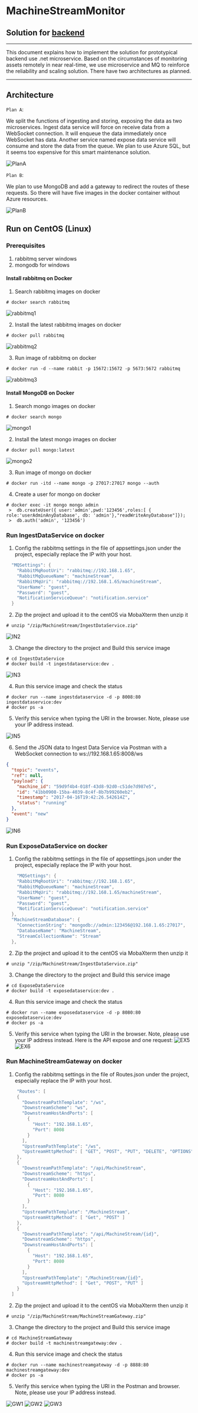 # MachineStreamMonitor
 
## Solution for [backend](http://codingcase.zeiss.services/?type=backend)
-----

This document explains how to implement the solution for prototypical backend use .net microservice. Based on the circumstances of monitoring assets remotely in near real-time, we use microservice and MQ to reinforce the reliability and scaling solution. There have two architectures as planned. 

---

## Architecture

```Plan A```: 

We split the functions of ingesting and storing, exposing the data as two microservices. Ingest data service will force on receive data from a WebSocket connection. It will enqueue the data immediately once WebSocket has data. Another service named expose data service will consume and store the data from the queue. We plan to use Azure SQL, but it seems too expensive for this smart maintenance solution.

![PlanA](Picture/PlanA.png)

```Plan B```: 

We plan to use MongoDB and add a gateway to redirect the routes of these requests. So there will have five images in the docker container without Azure resources. 

![PlanB](Picture/PlanB.png)

## Run on CentOS (Linux)

### Prerequisites

1. rabbitmq server windows
1. mongodb for windows

#### Install rabbitmq on Docker
1. Search rabbitmq images on docker

``` docker command
# docker search rabbitmq
```
![rabbitmq1](Picture/rabbitmq1.png)

2. Install the latest rabbitmq images on docker

``` docker command
# docker pull rabbitmq
```
![rabbitmq2](Picture/rabbitmq2.png)

3. Run image of rabbitmq on docker

``` docker command
# docker run -d --name rabbit -p 15672:15672 -p 5673:5672 rabbitmq
```
![rabbitmq3](Picture/rabbitmq3.png)

#### Install MongoDB on Docker
1. Search mongo images on docker

``` docker command
# docker search mongo
```
![mongo1](Picture/mongo1.png)

2. Install the latest mongo images on docker

``` docker command
# docker pull mongo:latest
```
![mongo2](Picture/mongo2.png)

3. Run image of mongo on docker

``` docker command
# docker run -itd --name mongo -p 27017:27017 mongo --auth
```

4. Create a user for mongo on docker

``` docker command
# docker exec -it mongo mongo admin
 >  db.createUser({ user:'admin',pwd:'123456',roles:[ { role:'userAdminAnyDatabase', db: 'admin'},"readWriteAnyDatabase"]});
 >  db.auth('admin', '123456')
```

### Run IngestDataService on docker

1. Config the rabbitmq settings in the file of appsettings.json under the project, especially replace the IP with your host.

``` c#
  "MQSettings": {
    "RabbitMqRootUri": "rabbitmq://192.168.1.65",
    "RabbitMqQueueName": "machineStream",
    "RabbitMqUri": "rabbitmq://192.168.1.65/machineStream",
    "UserName": "guest",
    "Password": "guest",
    "NotificationServiceQueue": "notification.service"
  }
 ```

 2. Zip the project and upload it to the centOS via MobaXterm then unzip it

 ``` docker command
# unzip "/zip/MachineStream/IngestDataService.zip"
```
![IN2](Picture/IN1.png)

3. Change the directory to the project and Build this service image

 ``` docker command
# cd IngestDataService
# docker build -t ingestdataservice:dev .
```
![IN3](Picture/IN3.png)

4. Run this service image and check the status

 ``` docker command
# docker run --name ingestdataservice -d -p 8008:80 ingestdataservice:dev
# docker ps -a
```

5. Verify this service when typing the URI in the browser. Note, please use your IP address instead.

![IN5](Picture/IN5.png)

6. Send the JSON data to Ingest Data Service via Postman with a WebSocket connection to ws://192.168.1.65:8008/ws

``` json
{
  "topic": "events",
  "ref": null,
  "payload": {
    "machine_id": "59d9f4b4-018f-43d8-92d0-c51de7d987e5",
    "id": "41bb0908-15ba-4039-8c4f-8b7b99260eb2",
    "timestamp": "2017-04-16T19:42:26.542614Z",
    "status": "running"
  },
  "event": "new"
}
```
![IN6](Picture/IN6.png)

### Run ExposeDataService on docker

1. Config the rabbitmq settings in the file of appsettings.json under the project, especially replace the IP with your host.

``` c#
    "MQSettings": {
    "RabbitMqRootUri": "rabbitmq://192.168.1.65",
    "RabbitMqQueueName": "machineStream",
    "RabbitMqUri": "rabbitmq://192.168.1.65/machineStream",
    "UserName": "guest",
    "Password": "guest",
    "NotificationServiceQueue": "notification.service"
  },
  "MachineStreamDatabase": {
    "ConnectionString": "mongodb://admin:123456@192.168.1.65:27017",
    "DatabaseName": "MachineStream",
    "StreamCollectionName": "Stream"
  },
 ```

 2. Zip the project and upload it to the centOS via MobaXterm then unzip it

 ``` docker command
# unzip "/zip/MachineStream/IngestDataService.zip"
```

3. Change the directory to the project and Build this service image

 ``` docker command
# cd ExposeDataService
# docker build -t exposedataservice:dev .
```

4. Run this service image and check the status

 ``` docker command
# docker run --name exposedataservice -d -p 8080:80 exposedataservice:dev
# docker ps -a
```

5. Verify this service when typing the URI in the browser. Note, please use your IP address instead.
Here is the API expose and one request:
![EX5](Picture/EX5.png)
![EX6](Picture/EX6.png)

### Run MachineStreamGateway on docker

1. Config the rabbitmq settings in the file of Routes.json under the project, especially replace the IP with your host.

``` c#
    "Routes": [
    {
      "DownstreamPathTemplate": "/ws",
      "DownstreamScheme": "ws",
      "DownstreamHostAndPorts": [
        {
          "Host": "192.168.1.65",
          "Port": 8008
        }
      ],
      "UpstreamPathTemplate": "/ws",
      "UpstreamHttpMethod": [ "GET", "POST", "PUT", "DELETE", "OPTIONS" ]
    },
    {
      "DownstreamPathTemplate": "/api/MachineStream",
      "DownstreamScheme": "https",
      "DownstreamHostAndPorts": [
        {
          "Host": "192.168.1.65",
          "Port": 8080
        }
      ],
      "UpstreamPathTemplate": "/MachineStream",
      "UpstreamHttpMethod": [ "Get", "POST" ]
    },
    {
      "DownstreamPathTemplate": "/api/MachineStream/{id}",
      "DownstreamScheme": "https",
      "DownstreamHostAndPorts": [
        {
          "Host": "192.168.1.65",
          "Port": 8080
        }
      ],
      "UpstreamPathTemplate": "/MachineStream/{id}",
      "UpstreamHttpMethod": [ "Get", "POST", "PUT" ]
    }
  ]
 ```

 2. Zip the project and upload it to the centOS via MobaXterm then unzip it

 ``` docker command
# unzip "/zip/MachineStream/MachineStreamGateway.zip"
```

3. Change the directory to the project and Build this service image

 ``` docker command
# cd MachineStreamGateway
# docker build -t machinestreamgateway:dev .
```

4. Run this service image and check the status

 ``` docker command
# docker run --name machinestreamgateway -d -p 8888:80 machinestreamgateway:dev
# docker ps -a
```

5. Verify this service when typing the URI in the Postman and browser. Note, please use your IP address instead.

![GW1](Picture/GW1.png)
![GW2](Picture/GW2.png)
![GW3](Picture/GW3.png)
